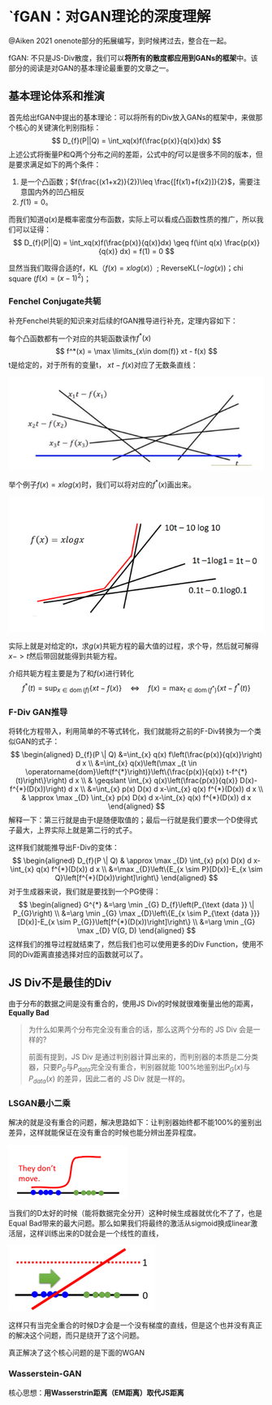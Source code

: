 # `**fGAN**：对GAN理论的深度理解

@Aiken 2021 onenote部分的拓展编写，到时候拷过去，整合在一起。

fGAN: 不只是JS-Div散度，我们可以**将所有的散度都应用到GANs的框架**中。该部分的阅读是对GAN的基本理论最重要的文章之一。

## 基本理论体系和推演

首先给出fGAN中提出的基本理论：可以将所有的Div放入GANs的框架中，来做那个核心的关键演化判别指标：
$$
D_{f}(P||Q) = \int_xq(x)f(\frac{p(x)}{q(x)}dx)
$$
上述公式将衡量P和Q两个分布之间的差距，公式中的$f$可以是很多不同的版本，但是要求满足如下的两个条件：

1. 是一个凸函数；$f(\frac{(x1+x2)}{2})\leq \frac{[f(x1)+f(x2)]}{2}$，需要注意国内外的凹凸相反
2. $f(1)=0$。

而我们知道$q(x)$是概率密度分布函数，实际上可以看成凸函数性质的推广，所以我们可以证得：
$$
D_{f}(P||Q) = \int_xq(x)f(\frac{p(x)}{q(x)}dx) \geq
f(\int q(x) \frac{p(x)}{q(x)} dx) = f(1) = 0
$$

显然当我们取得合适的f，KL（$f(x) = xlog(x)$）; ReverseKL($-log(x)$)；chi square ($f(x) = (x-1)^2$)；

### Fenchel Conjugate共轭

补充Fenchel共轭的知识来对后续的fGAN推导进行补充，定理内容如下：

每个凸函数都有一个对应的共轭函数读作$f^*(x)$
$$
f^*(x) = \max \limits_{x\in dom(f)} xt - f(x)
$$
t是给定的，对于所有的变量t， $xt-f(x)$对应了无数条直线：

![image-20210214232437350](https://raw.githubusercontent.com/AikenH/md-image/master/img/image-20210214232437350.png)

举个例子$f(x)=xlog(x)$时，我们可以将对应的$f^*(x)$画出来。

![image-20210214233459633](https://raw.githubusercontent.com/AikenH/md-image/master/img/image-20210214233459633.png)

实际上就是对给定的t，求$g(x)$共轭方程的最大值的过程，求个导，然后就可解得$x->t$然后带回就能得到共轭方程。  

介绍共轭方程主要是为了和$f(x)$进行转化
$$
f^{*}(t)=\sup _{x \in \operatorname{dom}(f)}\{x t-f(x)\} \quad \Leftrightarrow \quad f(x)=\max _{t \in \operatorname{dom}\left(f^{*}\right)}\left\{x t-f^{*}(t)\right\}
$$

### F-Div GAN推导

将转化方程带入，利用简单的不等式转化，我们就能将之前的F-Div转换为一个类似GAN的式子：
$$
\begin{aligned}
D_{f}(P \| Q) &=\int_{x} q(x) f\left(\frac{p(x)}{q(x)}\right) d x \\
&=\int_{x} q(x)\left(\max _{t \in \operatorname{dom}\left(f^{*}\right)}\left\{\frac{p(x)}{q(x)} t-f^{*}(t)\right\}\right) d x \\
& \geqslant \int_{x} q(x)\left(\frac{p(x)}{q(x)} D(x)-f^{*}(D(x))\right) d x \\
&=\int_{x} p(x) D(x) d x-\int_{x} q(x) f^{*}(D(x)) d x \\
& \approx \max _{D} \int_{x} p(x) D(x) d x-\int_{x} q(x) f^{*}(D(x)) d x
\end{aligned}
$$
解释一下：第三行就是由于t是随便取值的；最后一行就是我们要求一个D使得式子最大，上界实际上就是第二行的式子。

这样我们就能推导出F-Div的变体：
$$
\begin{aligned}
D_{f}(P \| Q) & \approx \max _{D} \int_{x} p(x) D(x) d x-\int_{x} q(x) f^{*}(D(x)) d x \\
&=\max _{D}\left\{E_{x \sim P}[D(x)]-E_{x \sim Q}\left[f^{*}(D(x))\right]\right\}
\end{aligned}
$$
对于生成器来说，我们就是要找到一个PG使得：
$$
\begin{aligned}
G^{*} &=\arg \min _{G} D_{f}\left(P_{\text {data }} \| P_{G}\right) \\
&=\arg \min _{G} \max _{D}\left\{E_{x \sim P_{\text {data }}}[D(x)]-E_{x \sim P_{G}}\left[f^{*}(D(x))\right]\right\} \\
&=\arg \min _{G} \max _{D} V(G, D)
\end{aligned}
$$
这样我们的推导过程就结束了，然后我们也可以使用更多的Div Function，使用不同的Div距离直接选择对应的函数就可以了。

## JS Div不是最佳的Div

由于分布的数据之间是没有重合的，使用JS Div的时候就很难衡量出他的距离，**Equally Bad**

> 为什么如果两个分布完全没有重合的话，那么这两个分布的 JS Div 会是一样的?
>
> 前面有提到，JS Div 是通过判别器计算出来的，而判别器的本质是二分类器，只要$P_G$与$P_{data}$完全没有重合，判别器就能 100%地鉴别出$P_G(x)$与$P_{data}(x)$ 的差异，因此二者的 JS Div 就是一样的。

### LSGAN最小二乘

解决的就是没有重合的问题，解决思路如下：让判别器始终都不能100%的鉴别出差异，这样就能保证在没有重合的时候也能分辨出差异程度。

<img src="https://raw.githubusercontent.com/AikenH/md-image/master/img/image-20210215001057797.png" alt="image-20210215001057797" style="zoom:50%;" />

当我们的D太好的时候（能将数据完全分开）这种时候生成器就优化不了了，也是Equal Bad带来的最大问题。那么如果我们将最终的激活从sigmoid换成linear激活层，这样训练出来的D就会是一个线性的直线，

<img src="https://raw.githubusercontent.com/AikenH/md-image/master/img/image-20210215001105089.png" alt="image-20210215001105089" style="zoom:50%;" />

这样只有当完全重合的时候D才会是一个没有梯度的直线，但是这个也并没有真正的解决这个问题，而只是绕开了这个问题。

真正解决了这个核心问题的是下面的WGAN

### Wasserstein-GAN

核心思想：**用Wasserstrin距离（EM距离）取代JS距离**

